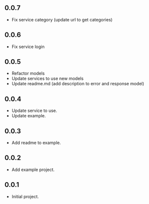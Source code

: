 ## 0.0.7

- Fix service category (update url to get categories)

## 0.0.6

- Fix service login

## 0.0.5

- Refactor models
- Update services to use new models
- Update readme.md (add description to error and response model)

## 0.0.4

- Update service to use.
- Update example.

## 0.0.3

- Add readme to example.

## 0.0.2

- Add example project.

## 0.0.1

- Initial project.
